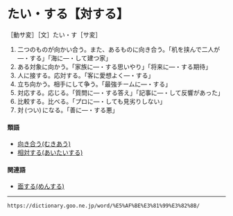 # たい・する【対する】

［動サ変］［文］たい・す［サ変］
1. 二つのものが向かい合う。また、あるものに向き合う。「机を挟んで二人が―・する」「海に―・して建つ家」
2. ある対象に向かう。「家族に―・する思いやり」「将来に―・する期待」
3. 人に接する。応対する。「客に愛想よく―・する」
4. 立ち向かう。相手にして争う。「最強チームに―・する」
5. 対応する。応じる。「質問に―・する答え」「記事に―・して反響があった」
6. 比較する。比べる。「プロに―・しても見劣りしない」
7. 対 (つい) になる。「善に―・する悪」
    

#### 類語

-   [向き合う(むきあう)](https://dictionary.goo.ne.jp/word/%E5%90%91%E3%81%8D%E5%90%88%E3%81%86/#jn-214701)
-   [相対する(あいたいする)](https://dictionary.goo.ne.jp/word/%E7%9B%B8%E5%AF%BE%E3%81%99%E3%82%8B/#jn-957)

#### 関連語

-   [面する(めんする)](https://dictionary.goo.ne.jp/word/%E9%9D%A2%E3%81%99%E3%82%8B/#jn-218175)

---
`https://dictionary.goo.ne.jp/word/%E5%AF%BE%E3%81%99%E3%82%8B/`